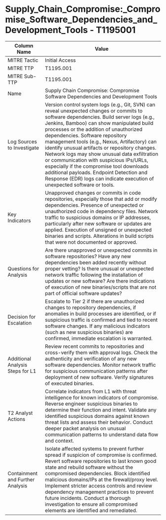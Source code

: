 # Supply_Chain_Compromise:_Compromise_Software_Dependencies_and_Development_Tools - T1195001

| Column Name | Value |
|-------------|-------|
| MITRE Tactic | Initial Access |
| MITRE TTP | T1195.001 |
| MITRE Sub-TTP | T1195.001 |
| Name | Supply Chain Compromise: Compromise Software Dependencies and Development Tools |
| Log Sources to Investigate | Version control system logs (e.g., Git, SVN) can reveal unexpected changes or commits to software dependencies. Build server logs (e.g., Jenkins, Bamboo) can show manipulated build processes or the addition of unauthorized dependencies. Software repository management tools (e.g., Nexus, Artifactory) can identify unusual artifacts or repository changes. Network logs may show unusual data exfiltration or communication with suspicious IPs/URLs, especially if the compromise tool downloads additional payloads. Endpoint Detection and Response (EDR) logs can indicate execution of unexpected software or tools. |
| Key Indicators | Unapproved changes or commits in code repositories, especially those that add or modify dependencies. Presence of unexpected or unauthorized code in dependency files. Network traffic to suspicious domains or IP addresses, particularly after new software or updates are applied. Execution of unsigned or unexpected binaries and scripts. Alterations in build scripts that were not documented or approved. |
| Questions for Analysis | Are there unapproved or unexpected commits in software repositories? Have any new dependencies been added recently without proper vetting? Is there unusual or unexpected network traffic following the installation of updates or new software? Are there indications of execution of new binaries/scripts that are not part of official software updates? |
| Decision for Escalation | Escalate to Tier 2 if there are unauthorized changes to repository dependencies, if anomalies in build processes are identified, or if suspicious traffic is confirmed and tied to recent software changes. If any malicious indicators (such as new suspicious binaries) are confirmed, immediate escalation is warranted. |
| Additional Analysis Steps for L1 | Review recent commits to repositories and cross-verify them with approval logs. Check the authenticity and verification of any new software dependencies. Monitor network traffic for suspicious communication patterns after deployment of new software. Verify signatures of executed binaries. |
| T2 Analyst Actions | Correlate indicators from L1 with threat intelligence for known indicators of compromise. Reverse engineer suspicious binaries to determine their function and intent. Validate any identified suspicious domains against known threat lists and assess their behavior. Conduct deeper packet analysis on unusual communication patterns to understand data flow and context. |
| Containment and Further Analysis | Isolate affected systems to prevent further spread if suspicion of compromise is confirmed. Revert software repositories to last known good state and rebuild software without the compromised dependencies. Block identified malicious domains/IPs at the firewall/proxy level. Implement stricter access controls and review dependency management practices to prevent future incidents. Conduct a thorough investigation to ensure all compromised elements are identified and remediated. |
